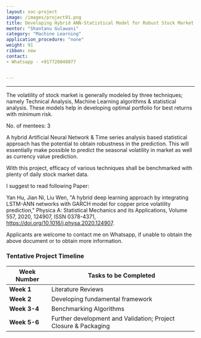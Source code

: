 ```yaml
---
layout: soc-project
image: /images/project91.png
title: Developing Hybrid ANN-Statistical Model for Robust Stock Market Prediction
mentor: "Shantanu Gulawani"
category: "Machine Learning"
application_procedure: "none"
weight: 91
ribbon: new
contact:
- Whatsapp - +917720048077


---
```


---

The volatility of stock market is generally modeled by three techniques; namely Technical Analysis, Machine Learning algorithms & statistical analysis. These models help in developing optimal portfolio for best returns with minimum risk. 

<!--break-->

No. of mentees: 3


A hybrid Artificial Neural Network & Time series analysis based statistical approach has the potential to obtain robustness in the prediction. This will essentially make possible to predict the seasonal volatility in market as well as currency value prediction. 

With this project, efficacy of various techniques shall be benchmarked with plenty of daily stock market data. 

I suggest to read following Paper: 

Yan Hu, Jian Ni, Liu Wen, "A hybrid deep learning approach by integrating LSTM-ANN networks with GARCH model for copper price volatility prediction," Physica A: Statistical Mechanics and its Applications, Volume 557, 2020, 124907, ISSN 0378-4371,
https://doi.org/10.1016/j.physa.2020.124907.

Applicants are welcome to contact me on Whatsapp, if unable to obtain the above document or to obtain more information. 

<!--break-->

### Tentative Project Timeline
<!--break-->

|Week Number  | Tasks to be Completed|
|--- | --- | 
|**Week 1** |Literature Reviews|
|**Week 2** |Developing fundamental framework|
|**Week 3-4** |Benchmarking Algorithms  |
|**Week 5-6** |Further development and Validation; Project Closure & Packaging|